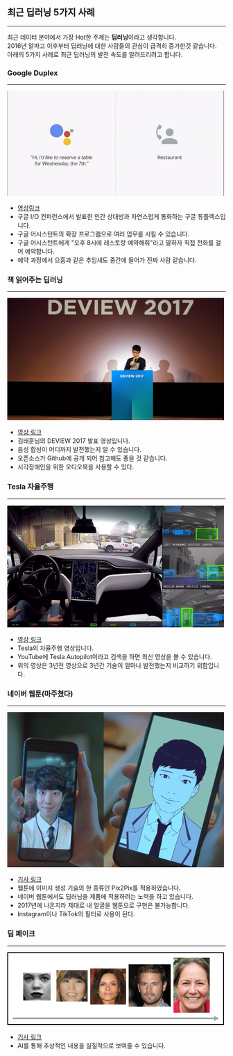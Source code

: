 ## 최근 딥러닝 5가지 사례

---
최근 데이터 분야에서 가장 Hot한 주제는 **딥러닝**이라고 생각합니다.  
2016년 알파고 이후부터 딥러닝에 대한 사람들의 관심이 급격히 증가한것 같습니다.  
아래의 5가지 사례로 최근 딥러닝의 발전 속도를 알려드리려고 합니다.  

### Google Duplex
---
<img src="./img/GoogleDuplex.png" width="500px">

- [영상링크](https://www.youtube.com/watch?v=D5VN56jQMWM&t=167s)
- 구글 I/O 컨퍼런스에서 발표한 인간 상대방과 자연스럽게 통화하는 구글 튜플렉스입니다.
- 구글 어시스턴트의 확장 프로그램으로 여러 업무를 시킬 수 있습니다.
- 구글 어시스턴트에게 "오후 8시에 레스토랑 예약해줘"라고 말하자 직접 전화를 걸어 예약합니다.
- 예약 과정에서 으흠과 같은 추임새도 중간에 들어가 진짜 사람 같습니다.

### 책 읽어주는 딥러닝
---
<img src="./img/BookReading.png" width="500px">

- [영상 링크](https://www.youtube.com/watch?v=klnfWhPGPRs)
- 김태훈님의 DEVIEW 2017 발표 영상입니다.
- 음성 합성이 어디까지 발전했는지 알 수 있습니다.
- 오픈소스가 Github에 공개 되어 참고해도 좋을 것 같습니다.
- 시각장애인을 위한 오디오북을 사용할 수 있다.

### Tesla 자율주행
---
<img src="./img/Tesla.png" width="500px">

- [영상 링크](https://www.youtube.com/watch?v=LskKnoWI5Ro)
- Tesla의 자율주행 영상입니다.
- YouTube에 Tesla Autopilot이라고 검색을 하면 최신 영상을 볼 수 있습니다.
- 위의 영상은 3년전 영상으로 3년간 기술이 얼마나 발전했는지 비교하기 위함입니다.

### 네이버 웹툰(마주쳤다)
---
<img src="./img/Webtoon.png" width="500px">

- [기사 링크](https://www.naverlabs.com/storyDetail/44)
- 웹툰에 이미지 생성 기술의 한 종류인 Pix2Pix를 적용하였습니다.
- 네이버 웹툰에서도 딥러닝을 제품에 적용하려는 노력을 하고 있습니다.
- 2017년에 나온지라 제대로 내 얼굴을 웹툰으로 구현은 불가능합니다.
- Instagram이나 TikTok의 필터로 사용이 된다.

### 딥 페이크
---
<img src='./img/Gan.png' width="500px">

- [기사 링크](https://www.news1.kr/articles/?4689725)
- AI를 통해 추상적인 내용을 실질적으로 보여줄 수 있습니다.